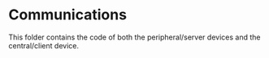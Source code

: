 # Communications

This folder contains the code of both the peripheral/server devices and the central/client device.
